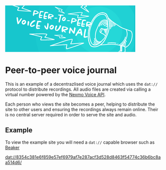 ![peer-to-peer voice journal](voice-journal-banner.png)

Peer-to-peer voice journal
==========================

This is an example of a decentrazlised voice journal which uses the `dat://`
protocol to distribute recordings. All audio files are created via calling
a virtual number powered by the [Nexmo Voice API](https://nexmo.com).

Each person who views the site becomes a peer, helping to distribute the site
to other users and ensuring the recordings always remain online. Their is no
central server required in order to serve the site and audio.

Example
-------

To view the example site you will need a `dat://` capable browser such as
[Beaker](https://beakerbrowser.com/)

[dat://8354c381e6f859e57ef6979af7e287acf3d528d8463f54774c36b6bc8aa514d6/](dat://8354c381e6f859e57ef6979af7e287acf3d528d8463f54774c36b6bc8aa514d6/)
